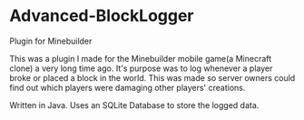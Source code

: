 # Advanced-BlockLogger
Plugin for Minebuilder

This was a plugin I made for the Minebuilder mobile game(a Minecraft clone) a very long time ago.
It's purpose was to log whenever a player broke or placed a block in the world. This was made so server owners could find out which players were damaging other players' creations.

Written in Java. Uses an SQLite Database to store the logged data.
